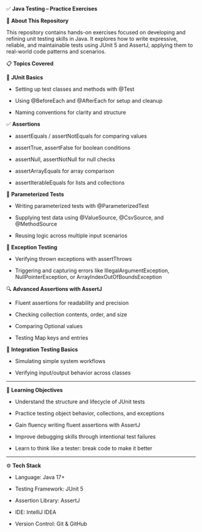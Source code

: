 ✅ **Java Testing – Practice Exercises**

🧩 **About This Repository**

This repository contains hands-on exercises focused on developing and refining unit testing skills in Java. It explores how to write expressive, reliable, and maintainable tests using JUnit 5 and AssertJ, applying them to real-world code patterns and scenarios.

📋 **Topics Covered**

🧪 **JUnit Basics**
  - Setting up test classes and methods with @Test

  - Using @BeforeEach and @AfterEach for setup and cleanup

  - Naming conventions for clarity and structure

✅ **Assertions**
  - assertEquals / assertNotEquals for comparing values

  - assertTrue, assertFalse for boolean conditions

  - assertNull, assertNotNull for null checks

  - assertArrayEquals for array comparison

  - assertIterableEquals for lists and collections
  

🧪 **Parameterized Tests**
  - Writing parameterized tests with @ParameterizedTest

  - Supplying test data using @ValueSource, @CsvSource, and @MethodSource

  - Reusing logic across multiple input scenarios

🚨 **Exception Testing**
  - Verifying thrown exceptions with assertThrows

  - Triggering and capturing errors like IllegalArgumentException, NullPointerException, or ArrayIndexOutOfBoundsException

🔍 **Advanced Assertions with AssertJ**
  - Fluent assertions for readability and precision
  
  - Checking collection contents, order, and size

  - Comparing Optional values

  - Testing Map keys and entries

🧩 **Integration Testing Basics**
  - Simulating simple system workflows

  - Verifying input/output behavior across classes

---

🎯 **Learning Objectives**
  - Understand the structure and lifecycle of JUnit tests

  - Practice testing object behavior, collections, and exceptions

  - Gain fluency writing fluent assertions with AssertJ

  - Improve debugging skills through intentional test failures

  - Learn to think like a tester: break code to make it better

---

⚙️ **Tech Stack**
  - Language: Java 17+

  - Testing Framework: JUnit 5

  - Assertion Library: AssertJ

  - IDE: IntelliJ IDEA

  - Version Control: Git & GitHub
